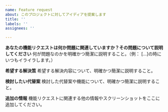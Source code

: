 ```yaml
---
name: Feature request
about: このプロジェクトに対してアイディアを提案します
title: ''
labels: ''
assignees: ''

---
```


**あなたの機能リクエストは何か問題に関連していますか？その問題について説明してください**
何が問題なのかを明確かつ簡潔に説明すること。（例： [...]の時にいつもイライラします。）

**希望する解決策**
希望する解決内容について、明確かつ簡潔に説明すること。

**検討したい代替案**
検討した代替案や機能について、明確かつ簡潔に説明すること。

**追加の情報**
機能リクエストに関連する他の情報やスクリーンショットをここに追加してください。
